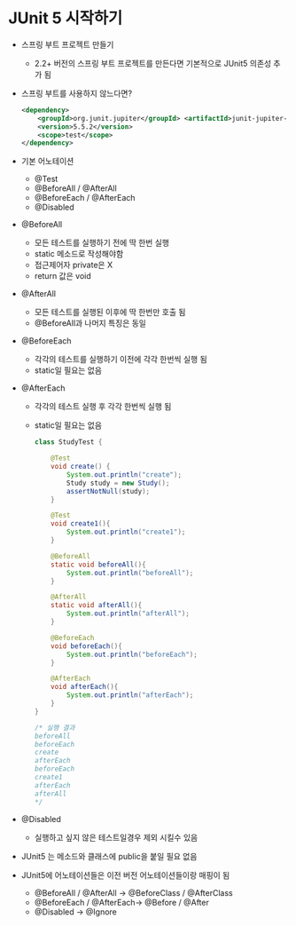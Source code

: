 # JUnit 5 시작하기

- 스프링 부트 프로젝트 만들기
  - 2.2+ 버전의 스프링 부트 프로젝트를 만든다면 기본적으로 JUnit5 의존성 추가 됨 
  
- 스프링 부트를 사용하지 않느다면?
    ```xml
    <dependency>
        <groupId>org.junit.jupiter</groupId> <artifactId>junit-jupiter-engine</artifactId>
        <version>5.5.2</version>
        <scope>test</scope>
    </dependency>
    ```

- 기본 어노테이션
  - @Test
  - @BeforeAll / @AfterAll
  - @BeforeEach / @AfterEach
  - @Disabled

- @BeforeAll 
  - 모든 테스트를 실행하기 전에 딱 한번 실행 
  - static 메소드로 작성해야함
  - 접근제어자 private은 X
  - return 값은 void

- @AfterAll 
  - 모든 테스트를 실행된 이후에 딱 한번만 호출 됨
  - @BeforeAll과 나머지 특징은 동일

- @BeforeEach
  - 각각의 테스트를 실행하기 이전에 각각 한번씩 실행 됨
  - static일 필요는 없음

- @AfterEach
  - 각각의 테스트 실행 후 각각 한번씩 실행 됨
  - static일 필요는 없음

    ```java
    class StudyTest {

        @Test
        void create() {
            System.out.println("create");
            Study study = new Study();
            assertNotNull(study);
        }

        @Test
        void create1(){
            System.out.println("create1");
        }

        @BeforeAll
        static void beforeAll(){
            System.out.println("beforeAll");
        }

        @AfterAll
        static void afterAll(){
            System.out.println("afterAll");
        }

        @BeforeEach
        void beforeEach(){
            System.out.println("beforeEach");
        }

        @AfterEach
        void afterEach(){
            System.out.println("afterEach");
        }
    }

    /* 실행 결과
    beforeAll
    beforeEach
    create
    afterEach
    beforeEach
    create1
    afterEach
    afterAll
    */

    ```
- @Disabled
  - 실행하고 싶지 않은 테스트일경우 제외 시킬수 있음

- JUnit5 는 메소드와 클래스에 public을 붙일 필요 없음

- JUnit5에 어노테이션들은 이전 버전 어노테이션들이랑 매핑이 됨
  - @BeforeAll / @AfterAll -> @BeforeClass / @AfterClass
  - @BeforeEach / @AfterEach-> @Before / @After
  - @Disabled -> @Ignore